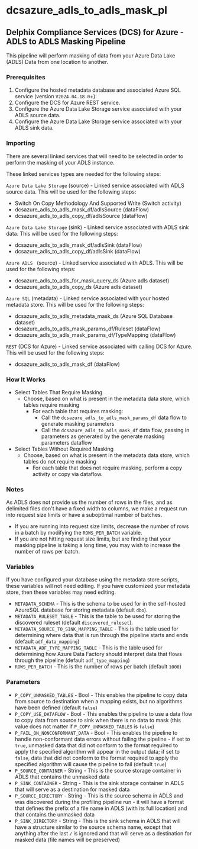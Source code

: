 # dcsazure_adls_to_adls_mask_pl
## Delphix Compliance Services (DCS) for Azure - ADLS to ADLS Masking Pipeline

This pipeline will perform masking of data from your Azure Data Lake (ADLS) Data from one location to another.

### Prerequisites

1. Configure the hosted metadata database and associated Azure SQL service (version `V2024.04.18.0`+).
1. Configure the DCS for Azure REST service.
1. Configure the Azure Data Lake Storage service associated with your ADLS source data.
1. Configure the Azure Data Lake Storage service associated with your ADLS sink data.


### Importing
There are several linked services that will need to be selected in order to perform the masking of your ADLS
instance.

These linked services types are needed for the following steps:

`Azure Data Lake Storage` (source) - Linked service associated with ADLS source data. This will be used for the
following steps:
* Switch On Copy Methodology And Supported Write (Switch activity)
* dcsazure_adls_to_adls_mask_df/adlsSource (dataFlow)
* dcsazure_adls_to_adls_copy_df/adlsSource (dataFlow)

`Azure Data Lake Storage` (sink) - Linked service associated with ADLS sink data. This will be used for the
following steps:
* dcsazure_adls_to_adls_mask_df/adlsSink (dataFlow)
* dcsazure_adls_to_adls_copy_df/adlsSink (dataFlow)

`Azure ADLS ` (source) - Linked service associated with ADLS. This will be used for the
following steps:
* dcsazure_adls_to_adls_for_mask_query_ds (Azure adls  dataset)
* dcsazure_adls_to_adls_copy_ds (Azure adls  dataset)

`Azure SQL` (metadata) - Linked service associated with your hosted metadata store. This will be used for the following
steps:
* dcsazure_adls_to_adls_metadata_mask_ds (Azure SQL Database dataset)
* dcsazure_adls_to_adls_mask_params_df/Ruleset (dataFlow)
* dcsazure_adls_to_adls_mask_params_df/TypeMapping (dataFlow)

`REST` (DCS for Azure) - Linked service associated with calling DCS for Azure. This will be used for the following
steps:
* dcsazure_adls_to_adls_mask_df (dataFlow)

### How It Works
* Select Tables That Require Masking
    * Choose, based on what is present in the metadata data store, which tables require masking
      * For each table that requires masking:
        * Call the `dcsazure_adls_to_adls_mask_params_df` data flow to generate masking parameters
        * Call the `dcsazure_adls_to_adls_mask_df` data flow, passing in parameters as generated by
          the generate masking parameters dataflow
* Select Tables Without Required Masking
    * Choose, based on what is present in the metadata data store, which tables do not require masking
      * For each table that does not require masking, perform a copy activity or copy via dataflow.

### Notes
As ADLS does not provide us the number of rows in the files, and as delimited files don't have a fixed width to columns,
we make a request run into request size limits or have a suboptimal number of batches.
* If you are running into request size limits, decrease the number of rows in a batch by modifying the `ROWS_PER_BATCH`
  variable.
* If you are not hitting request size limits, but are finding that your masking pipeline is taking a long time, you may
  wish to increase the number of rows per batch.

### Variables

If you have configured your database using the metadata store scripts, these variables will not need editing. If you
have customized your metadata store, then these variables may need editing.

* `METADATA_SCHEMA` - This is the schema to be used for in the self-hosted AzureSQL database for storing metadata
  (default `dbo`).
* `METADATA_RULESET_TABLE` - This is the table to be used for storing the discovered ruleset (default
  `discovered_ruleset`).
* `METADATA_SOURCE_TO_SINK_MAPPING_TABLE` - This is the table used for determining where data that is run through the
  pipeline starts and ends (default `adf_data_mapping`)
* `METADATA_ADF_TYPE_MAPPING_TABLE` - This is the table used for determining how Azure Data Factory should interpret
  data that flows through the pipeline (default `adf_type_mapping`)
* `ROWS_PER_BATCH` - This is the number of rows per batch (default `1000`)

### Parameters

* `P_COPY_UNMASKED_TABLES` - Bool - This enables the pipeline to copy data from source to destination when a mapping
  exists, but no algorithms have been defined (default `false`)
* `P_COPY_USE_DATAFLOW` - Bool - This enables the pipeline to use a data flow to copy data from source to sink when
  there is no data to mask (this value does not matter if `P_COPY_UNMASKED_TABLES` is `false`)
* `P_FAIL_ON_NONCONFORMANT_DATA` - Bool - This enables the pipeline to handle non-conformant data errors without failing
  the pipeline - if set to `true`, unmasked data that did not conform to the format required to apply the specified
  algorithm will appear in the output data; if set to `false`, data that did not conform to the format required to apply
  the specified algorithm will cause the pipeline to fail (default `true`)
* `P_SOURCE_CONTAINER` - String - This is the source storage container in ADLS that contains the unmasked data
* `P_SINK_CONTAINER` - String - This is the sink storage container in ADLS that will serve as a destination for masked data
* `P_SOURCE_DIRECTORY` - String - This is the source schema in ADLS and was discovered during the profiling pipeline
  run - it will have a format that defines the prefix of a file name in ADLS (with its full location) and that contains
  the unmasked data
* `P_SINK_DIRECTORY` - String - This is the sink schema in ADLS that will have a structure similar to the source schema
  name, except that anything after the last `/` is ignored and that will serve as a destination for masked data (file
  names will be preserved)
